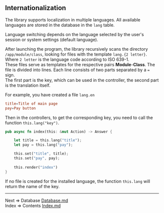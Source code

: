 ## Internationalization
The library supports localization in multiple languages. All available languages are stored in the database in the `lang` table.

Language switching depends on the language selected by the user's session or system settings (default language).

After launching the program, the library recursively scans the directory `/app/module/class`, looking for files with the template `lang.{2 letter}`. Where `2 letter` is the language code according to ISO 639-1.  
These files serve as templates for the respective pairs __Module__-__Class__.
The file is divided into lines. Each line consists of two parts separated by a `=` sign.  
The first part is the key, which can be used in the controller, the second part is the translation itself.

For example, you have created a file `lang.en`
```toml
title=Title of main page
pay=Pay button
```
Then in the controllers, to get the corresponding key, you need to call the function `this.lang("key")`.
```rust
pub async fn index(this: &mut Action) -> Answer {

    let title = this.lang("title");
    let pay = this.lang("pay");

    this.set("title", title);
    this.set("pay", pay);
    
    this.render("index")
}
```
If no file is created for the installed language, the function `this.lang` will return the name of the key.
___
Next => Database [Database.md](https://github.com/tryteex/tiny-web/blob/main/doc/Database.md)  
Index => Contents [Index.md](https://github.com/tryteex/tiny-web/blob/main/doc/Index.md)  